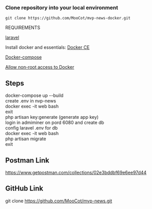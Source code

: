 ### Clone repository into your local environment

~~~
git clone https://github.com/MooCot/mvp-news-docker.git
~~~

REQUIREMENTS

[laravel](https://laravel.com/docs/8.x/installation)

Install docker and essentials:
[Docker CE](https://docs.docker.com/engine/installation/linux/docker-ce/ubuntu/)

[Docker-compose](https://docs.docker.com/compose/install/#install-compose)

[Allow non-root access to Docker](https://docs.docker.com/engine/installation/linux/linux-postinstall/#manage-docker-as-a-non-root-user)

Steps
-------------------------------------

docker-compose up --build\
create .env in nvp-news\
docker exec -it web bash\
exit\
php artisan key:generate (generate app key)\
login in admiminer on pord 6080 and create db\
config laravel .env for db\
docker exec -it web bash\
php artisan migrate\
exit

Postman Link
-------------------------------------
https://www.getpostman.com/collections/02e3bddbf69e6ee97d44

GitHub Link
-------------------------------------
git clone https://github.com/MooCot/mvp-news.git